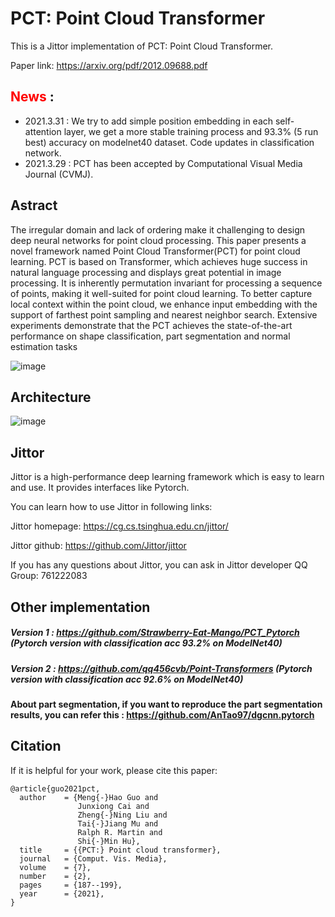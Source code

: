 # PCT: Point Cloud Transformer

This is a Jittor implementation of PCT: Point Cloud Transformer.

Paper link: https://arxiv.org/pdf/2012.09688.pdf


## <font color=red>News</font> :

* 2021.3.31 : We try to add simple position embedding in each self-attention layer, we get a more stable training process and 93.3% (5 run best) accuracy on modelnet40 dataset. Code updates in classification network.
* 2021.3.29 : PCT has been accepted by Computational Visual Media Journal (CVMJ).


## Astract


The irregular domain and lack of ordering make it challenging to design deep neural networks for point cloud processing. This paper presents a novel framework named Point Cloud Transformer(PCT) for point cloud learning. PCT is based on Transformer, which achieves huge success in natural language processing and displays great potential in image processing. It is inherently permutation invariant for processing a sequence of points, making it well-suited for point cloud learning. To better capture local context within the point cloud, we enhance input embedding with the support of farthest point sampling and nearest neighbor search. Extensive experiments demonstrate that the PCT achieves the state-of-the-art performance on shape classification, part segmentation and normal estimation tasks


![image](https://github.com/MenghaoGuo/PCT/blob/main/imgs/attention.png)


## Architecture


![image](https://github.com/MenghaoGuo/PCT/blob/main/imgs/architecture.png)



## Jittor

Jittor is a  high-performance deep learning framework which is easy to learn and use. It provides interfaces like Pytorch.

You can learn how to use Jittor in following links:

Jittor homepage:  https://cg.cs.tsinghua.edu.cn/jittor/

Jittor github:  https://github.com/Jittor/jittor

If you has any questions about Jittor, you can ask in Jittor developer QQ Group: 761222083

## Other implementation

##### Version 1 : https://github.com/Strawberry-Eat-Mango/PCT_Pytorch (Pytorch version with classification acc 93.2% on ModelNet40)
##### Version 2 : https://github.com/qq456cvb/Point-Transformers (Pytorch version with classification acc 92.6% on ModelNet40)
#### About part segmentation, if you want to reproduce the part segmentation results, you can refer this : https://github.com/AnTao97/dgcnn.pytorch 

<!-- ## Description -->


<!-- Now, we only release the core code of our paper. All code and pretrained models will be available soon.
 -->
## Citation

If it is helpful for your work, please cite this paper:
```
@article{guo2021pct,
  author    = {Meng{-}Hao Guo and
               Junxiong Cai and
               Zheng{-}Ning Liu and
               Tai{-}Jiang Mu and
               Ralph R. Martin and
               Shi{-}Min Hu},
  title     = {{PCT:} Point cloud transformer},
  journal   = {Comput. Vis. Media},
  volume    = {7},
  number    = {2},
  pages     = {187--199},
  year      = {2021},
}
```
